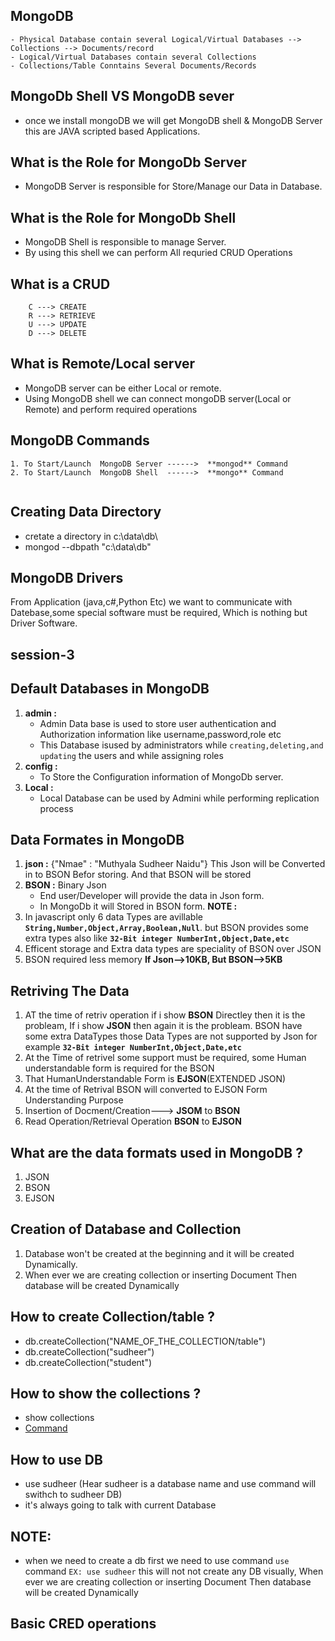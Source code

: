 ## MongoDB

```t
- Physical Database contain several Logical/Virtual Databases --> Collections --> Documents/record 
- Logical/Virtual Databases contain several Collections
- Collections/Table Conntains Several Documents/Records
```
## MongoDb Shell VS MongoDB sever
- once we install mongoDB we will get  MongoDB shell & MongoDB Server this are JAVA scripted based Applications.

## What is the Role for MongoDb Server
- MongoDB Server is responsible for Store/Manage our Data in Database.

## What is the Role for MongoDb Shell
- MongoDB Shell is responsible to manage Server. 
- By using  this shell  we can perform All requried CRUD Operations 
## What is a CRUD
```t
    C ---> CREATE
    R ---> RETRIEVE
    U ---> UPDATE
    D ---> DELETE
```
## What is Remote/Local server
- MongoDB server can be either Local or remote.
- Using MongoDB shell we can connect mongoDB server(Local or Remote) and perform required operations 

## MongoDB Commands
```t
1. To Start/Launch  MongoDB Server ------>  **mongod** Command
2. To Start/Launch  MongoDB Shell  ------>  **mongo** Command


```
## Creating Data Directory
- cretate a directory in c:\\data\\db\\
- mongod --dbpath "c:\data\db"
## MongoDB Drivers
From Application (java,c#,Python Etc) we want to communicate with Datebase,some special software must be required, Which is nothing but Driver Software.

## session-3

## Default Databases in MongoDB
1. **admin :**  
   - Admin Data base is used to store user authentication and Authorization information like username,password,role etc
   - This Database isused by administrators while `creating,deleting,and updating` the users and while assigning roles
2. **config :** 
   - To Store the Configuration information of MongoDb server.
3. **Local :** 
   - Local Database can be used by Admini while performing replication process

## Data Formates in MongoDB

1. **json :** {"Nmae" : "Muthyala Sudheer Naidu"} This Json will be Converted in to BSON Befor storing. And that BSON will be stored
2. **BSON :** Binary Json 
    - End user/Developer will provide the data in Json form.
    - In MongoDb it will Stored in BSON form. 
**NOTE :** 
1. In javascript only 6 data Types are avillable **`String,Number,Object,Array,Boolean,Null`**. but BSON provides some extra types also like **`32-Bit integer NumberInt,Object,Date,etc`**
2.  Efficent storage and Extra data types are  speciality of BSON over JSON
3. BSON required less memory **If Json-->10KB, But BSON-->5KB**
## Retriving The Data
1. AT the time of retriv operation if i show **BSON** Directley then it is the probleam, If i show **JSON** then again it is the probleam. BSON have some extra DataTypes those Data Types are not supported by Json for example **`32-Bit integer NumberInt,Object,Date,etc`**
2. At the Time of retrivel some support must be required, some Human understandable form is required for the BSON
3. That HumanUnderstandable Form is **EJSON**(EXTENDED JSON)
4. At the time of Retrival BSON will converted to EJSON Form Understanding Purpose
5. Insertion of Docment/Creation---> **JSOM** to **BSON**
6. Read Operation/Retrieval Operation **BSON** to **EJSON**

## What are the data formats used in MongoDB ?
1. JSON
2. BSON
3. EJSON

## Creation of Database and Collection
1. Database won't be created at the beginning and it will be created Dynamically.
2. When ever we are creating collection or inserting Document Then database will be created Dynamically

## How to create Collection/table ?
- db.createCollection("NAME_OF_THE_COLLECTION/table")
- db.createCollection("sudheer")
- db.createCollection("student")

## How to show the collections ?
- show collections
- [Command](https://github.com/sudheermuthyala/mDB/blob/main/mDB_Commands.md)

## How to use DB 
- use sudheer (Hear sudheer is a database name and use command will swithch to sudheer DB)
- it's always going to talk with current Database 

## NOTE: 
- when we need to create a db first we need to use command `use` command `EX: use sudheer` this will not not create any DB visually, When ever we are creating collection or inserting Document Then database will be created Dynamically


## Basic CRED operations


    






